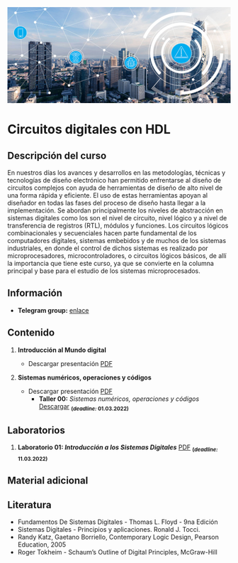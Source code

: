 [![banner](/_assets/pics/iotbanner.jpg)](https://github.com/marcoteran/internetofthings)
# Circuitos digitales con HDL

## Descripción del curso

En nuestros días los avances y desarrollos en las metodologías, técnicas y tecnologías de diseño electrónico han permitido enfrentarse al diseño de circuitos complejos con ayuda de herramientas de diseño de alto nivel de una forma rápida y eficiente. El uso de estas herramientas apoyan al diseñador en todas las fases del proceso de diseño hasta llegar a la implementación. Se abordan principalmente los niveles de abstracción en sistemas digitales como los son el nivel de circuito, nivel lógico y a nivel de transferencia de registros (RTL), módulos y funciones. Los circuitos lógicos combinacionales y secuenciales hacen parte fundamental de los computadores digitales, sistemas embebidos y de muchos de los sistemas industriales, en donde el control de dichos sistemas es realizado por microprocesadores, microcontroladores, o circuitos lógicos básicos, de allí la importancia que tiene este curso, ya que se convierte en la columna principal y base para el estudio de los sistemas microprocesados.

## Información
* **Telegram group:** [enlace](https://t.me/+nlrDGQgeQog3YTM5)
<!---* **Google classroom:** [enlace](https://classroom.google.com/c/NDU4NDA1NjA0MjE1?cjc=aj2jruw) Código: aj2jruw--->

## Contenido

1. **Introducción al Mundo digital**
	* Descargar presentación [PDF](https://github.com/marcoteran/digitalsystems/raw/master/lectures/01_mundodigital.pdf)

1. **Sistemas numéricos, operaciones y códigos**
	* Descargar presentación [PDF](https://github.com/marcoteran/digitalsystems/raw/master/lectures/01_mundodigital.pdf)
		- **Taller 00:** *Sistemas numéricos, operaciones y códigos* [Descargar](https://github.com/marcoteran/digitalsystems/raw/master/homeworks/DC_TTQ_numbersystems.pdf) <sub>**(*deadline:* 01.03.2022)**</sub>

## Laboratorios
1. **Laboratorio 01: *Introducción a los Sistemas Digitales*** [PDF](https://github.com/marcoteran/digitalsystems/raw/master/laboratory/DS_LAB01_introtods.pdf) <sub>**(*deadline:* 11.03.2022)**</sub>

## Material adicional

## Literatura
* Fundamentos De Sistemas Digitales - Thomas L. Floyd - 9na Edición
* Sistemas Digitales - Principios y aplicaciones. Ronald J. Tocci.
* Randy Katz, Gaetano Borriello, Contemporary Logic Design, Pearson Education, 2005 
* Roger Tokheim - Schaum’s Outline of Digital Principles, McGraw-Hill


